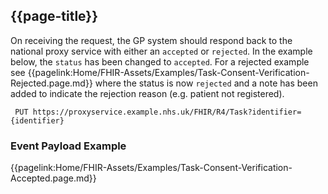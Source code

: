 ## {{page-title}}

On receiving the request, the GP system should respond back to the national proxy service with either an `accepted` or `rejected`. In the example below, the `status` has been changed to `accepted`. For a rejected example see {{pagelink:Home/FHIR-Assets/Examples/Task-Consent-Verification-Rejected.page.md}} where the status is now `rejected` and a note has been added to indicate the rejection reason (e.g. patient not registered).



 ```
  PUT https://proxyservice.example.nhs.uk/FHIR/R4/Task?identifier={identifier}
```

### Event Payload Example

{{pagelink:Home/FHIR-Assets/Examples/Task-Consent-Verification-Accepted.page.md}}